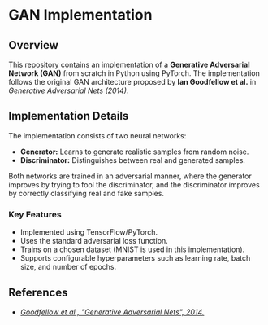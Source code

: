 # GAN Implementation  

## Overview  

This repository contains an implementation of a **Generative Adversarial Network (GAN)** from scratch in Python using PyTorch. 
The implementation follows the original GAN architecture proposed by **Ian Goodfellow et al.** in *Generative Adversarial Nets (2014)*.  

## Implementation Details  

The implementation consists of two neural networks:  
- **Generator:** Learns to generate realistic samples from random noise.  
- **Discriminator:** Distinguishes between real and generated samples.  

Both networks are trained in an adversarial manner, where the generator improves by trying to fool the discriminator, and the discriminator improves by correctly classifying real and fake samples.  

### Key Features  
- Implemented using TensorFlow/PyTorch.  
- Uses the standard adversarial loss function.  
- Trains on a chosen dataset (MNIST is used in this implementation).  
- Supports configurable hyperparameters such as learning rate, batch size, and number of epochs.  

## References  
- [*Goodfellow et al., "Generative Adversarial Nets", 2014.*](https://arxiv.org/abs/1406.2661)  

